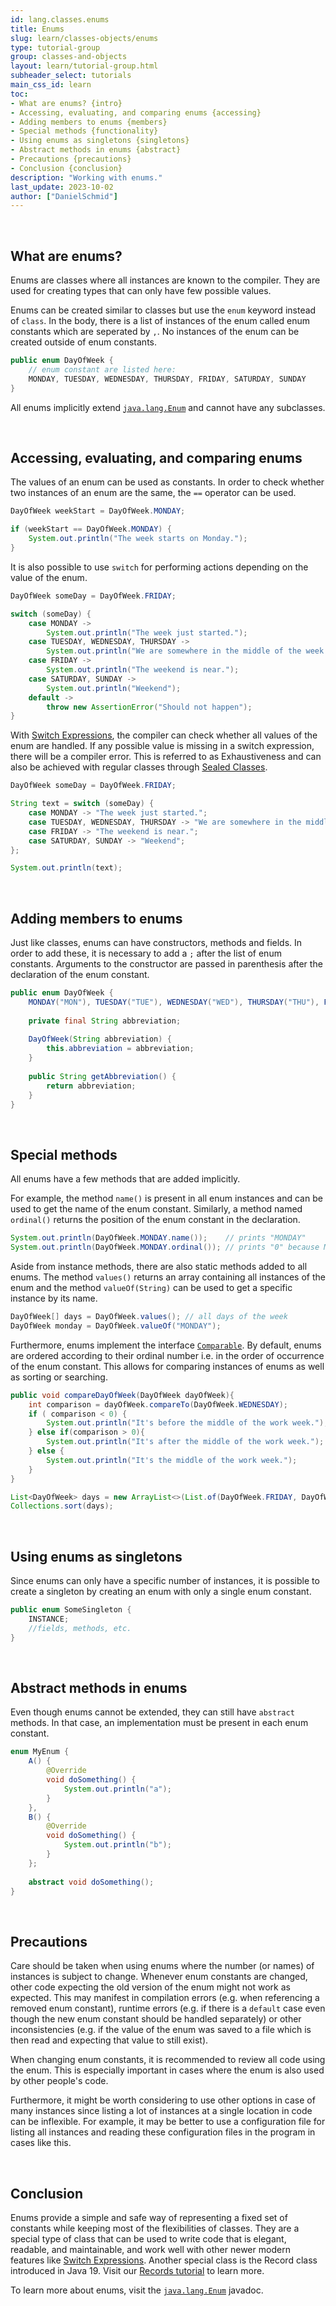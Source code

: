 ```yaml
---
id: lang.classes.enums
title: Enums
slug: learn/classes-objects/enums
type: tutorial-group
group: classes-and-objects
layout: learn/tutorial-group.html
subheader_select: tutorials
main_css_id: learn
toc:
- What are enums? {intro}
- Accessing, evaluating, and comparing enums {accessing}
- Adding members to enums {members}
- Special methods {functionality}
- Using enums as singletons {singletons}
- Abstract methods in enums {abstract}
- Precautions {precautions}
- Conclusion {conclusion}
description: "Working with enums."
last_update: 2023-10-02
author: ["DanielSchmid"]
---
```

<a id="intro">&nbsp;</a>
## What are enums?

Enums are classes where all instances are known to the compiler.
They are used for creating types that can only have few possible values.

Enums can be created similar to classes but use the `enum` keyword instead of `class`.
In the body, there is a list of instances of the enum called enum constants which are seperated by `,`.
No instances of the enum can be created outside of enum constants.

```java
public enum DayOfWeek {
    // enum constant are listed here:
    MONDAY, TUESDAY, WEDNESDAY, THURSDAY, FRIDAY, SATURDAY, SUNDAY
}
```

All enums implicitly extend [`java.lang.Enum`](javadoc:Enum) and cannot have any subclasses.

<a id="accessing">&nbsp;</a>
## Accessing, evaluating, and comparing enums

The values of an enum can be used as constants.
In order to check whether two instances of an enum are the same, the `==` operator can be used.
```java
DayOfWeek weekStart = DayOfWeek.MONDAY;

if (weekStart == DayOfWeek.MONDAY) {
    System.out.println("The week starts on Monday.");
}
```

It is also possible to use `switch` for performing actions depending on the value of the enum.

```java
DayOfWeek someDay = DayOfWeek.FRIDAY;

switch (someDay) {
    case MONDAY ->
        System.out.println("The week just started.");
    case TUESDAY, WEDNESDAY, THURSDAY ->
        System.out.println("We are somewhere in the middle of the week.");
    case FRIDAY ->
        System.out.println("The weekend is near.");
    case SATURDAY, SUNDAY ->
        System.out.println("Weekend");
    default ->
        throw new AssertionError("Should not happen");
}
```

With [Switch Expressions](id:lang.basics.switch_expressions),
the compiler can check whether all values of the enum are handled.
If any possible value is missing in a switch expression, there will be a compiler error.
This is referred to as Exhaustiveness and can also be achieved with regular classes 
through [Sealed Classes](jep:409).

```java
DayOfWeek someDay = DayOfWeek.FRIDAY;

String text = switch (someDay) {
    case MONDAY -> "The week just started.";
    case TUESDAY, WEDNESDAY, THURSDAY -> "We are somewhere in the middle of the week.";
    case FRIDAY -> "The weekend is near.";
    case SATURDAY, SUNDAY -> "Weekend";
};

System.out.println(text);
```

<a id="members">&nbsp;</a>
## Adding members to enums

Just like classes, enums can have constructors, methods and fields.
In order to add these, it is necessary to add a `;` after the list of enum constants.
Arguments to the constructor are passed in parenthesis after the declaration of the enum constant.

```java
public enum DayOfWeek {
    MONDAY("MON"), TUESDAY("TUE"), WEDNESDAY("WED"), THURSDAY("THU"), FRIDAY("FRI"), SATURDAY("SAT"), SUNDAY("SUN");
    
    private final String abbreviation;
    
    DayOfWeek(String abbreviation) {
        this.abbreviation = abbreviation;
    }
    
    public String getAbbreviation() {
        return abbreviation;
    }
}
```

<a id="functionality">&nbsp;</a>
## Special methods

All enums have a few methods that are added implicitly.

For example, the method `name()` is present in all enum instances and can be used to get the name of the enum constant.
Similarly, a method named `ordinal()` returns the position of the enum constant in the declaration.
```java
System.out.println(DayOfWeek.MONDAY.name());    // prints "MONDAY"
System.out.println(DayOfWeek.MONDAY.ordinal()); // prints "0" because MONDAY is the first constant in the DayOfWeek enum
```

Aside from instance methods, there are also static methods added to all enums.
The method `values()` returns an array containing all instances of the enum and the method `valueOf(String)` can be used to get a specific instance by its name.
```java
DayOfWeek[] days = DayOfWeek.values(); // all days of the week
DayOfWeek monday = DayOfWeek.valueOf("MONDAY");
```

Furthermore, enums implement the interface [`Comparable`](javadoc:Comparable).
By default, enums are ordered according to their ordinal number
i.e. in the order of occurrence of the enum constant.
This allows for comparing instances of enums as well as sorting or searching.

```java
public void compareDayOfWeek(DayOfWeek dayOfWeek){
    int comparison = dayOfWeek.compareTo(DayOfWeek.WEDNESDAY);
    if ( comparison < 0) {
        System.out.println("It's before the middle of the work week.");
    } else if(comparison > 0){
        System.out.println("It's after the middle of the work week.");
    } else {
        System.out.println("It's the middle of the work week.");
    }
}
```

```java
List<DayOfWeek> days = new ArrayList<>(List.of(DayOfWeek.FRIDAY, DayOfWeek.TUESDAY, DayOfWeek.SATURDAY));
Collections.sort(days);
```


<a id="singletons">&nbsp;</a>
## Using enums as singletons

Since enums can only have a specific number of instances, it is possible to create a singleton by creating an enum with only a single enum constant.
```java
public enum SomeSingleton {
    INSTANCE;
    //fields, methods, etc.
}
```

<a id="abstract">&nbsp;</a>
## Abstract methods in enums

Even though enums cannot be extended, they can still have `abstract` methods. In that case, an implementation must be present in each enum constant.
```java
enum MyEnum {
    A() {
        @Override
        void doSomething() {
            System.out.println("a");
        }
    },
    B() {
        @Override
        void doSomething() {
            System.out.println("b");
        }
    };
    
    abstract void doSomething();
}
```

<a id="changing-instances">&nbsp;</a>
## Precautions

Care should be taken when using enums where the number (or names) of instances is subject to change.
Whenever enum constants are changed, other code expecting the old version of the enum might not work as expected.
This may manifest in compilation errors (e.g. when referencing a removed enum constant),
runtime errors (e.g. if there is a `default` case even though the new enum constant should be handled separately)
or other inconsistencies (e.g. if the value of the enum was saved to a file which is then read and expecting that value to still exist).

When changing enum constants, it is recommended to review all code using the enum.
This is especially important in cases where the enum is also used by other people's code.

Furthermore, it might be worth considering to use other options
in case of many instances since listing a lot of instances at a single location in code can be inflexible.
For example, it may be better to use a configuration file for listing all instances
and reading these configuration files in the program in cases like this.

<a id="conclusion">&nbsp;</a>
## Conclusion

Enums provide a simple and safe way of representing a fixed set of constants while keeping most of the flexibilities of classes. They are a special type of class that can be used to write code that is elegant, readable, and maintainable, and work well with other newer modern features like [Switch Expressions](id:lang.basics.switch_expressions). Another special class is the Record class introduced in Java 19. Visit our [Records tutorial](id:lang.records) to learn more.

To learn more about enums, visit the [`java.lang.Enum`](javadoc:Enum) javadoc.
